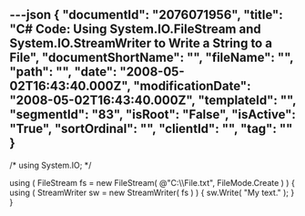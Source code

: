---json
{
  "documentId": "2076071956",
  "title": "C# Code: Using System.IO.FileStream and System.IO.StreamWriter to Write a String to a File",
  "documentShortName": "",
  "fileName": "",
  "path": "",
  "date": "2008-05-02T16:43:40.000Z",
  "modificationDate": "2008-05-02T16:43:40.000Z",
  "templateId": "",
  "segmentId": "83",
  "isRoot": "False",
  "isActive": "True",
  "sortOrdinal": "",
  "clientId": "",
  "tag": ""
}
---

/*
using System.IO;
*/

using ( FileStream fs = new FileStream( @&quot;C:&bsol;&bsol;File.txt&quot;, FileMode.Create ) )
{
    using ( StreamWriter sw = new StreamWriter( fs ) )
    {
        sw.Write( &quot;My text.&quot; );
    }
}
